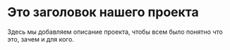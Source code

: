 # Это заголовок нашего проекта
Здесь мы добавляем описание проекта, чтобы всем было понятно что это, зачем и для кого.
